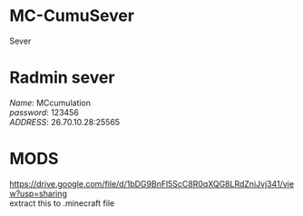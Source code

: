 # MC-CumuSever
Sever
# Radmin sever
*Name*: MCcumulation <br>
*password*: 123456
<br>
*ADDRESS*: 26.70.10.28:25565
# MODS
https://drive.google.com/file/d/1bDG9BnFl5ScC8R0qXQG8LRdZniJvj341/view?usp=sharing
<br>
extract this to .minecraft file
